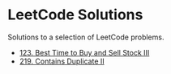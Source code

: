 # LeetCode Solutions
Solutions to a selection of LeetCode problems.

* [123. Best Time to Buy and Sell Stock III](https://github.com/andrejanesic/leetcode/blob/main/problems/123.%20Best%20Time%20to%20Buy%20and%20Sell%20Stock%20III/main.py)
* [219. Contains Duplicate II](https://github.com/andrejanesic/leetcode/blob/main/problems/219.%20Contains%20Duplicate%20II/main.py)
